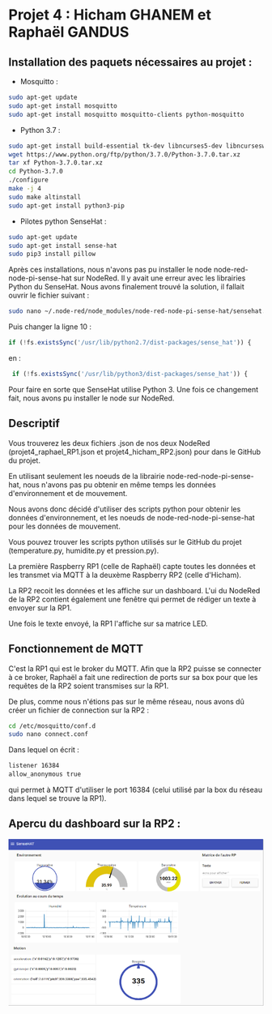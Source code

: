 # Projet 4 : Hicham GHANEM et Raphaël GANDUS

## Installation des paquets nécessaires au projet : 
- Mosquitto :
```bash
sudo apt-get update
sudo apt-get install mosquitto
sudo apt-get install mosquitto mosquitto-clients python-mosquitto
```

- Python 3.7 :
```bash
sudo apt-get install build-essential tk-dev libncurses5-dev libncursesw5-dev libreadline6-dev libdb5.3-dev libgdbm-dev libsqlite3-dev libssl-dev libbz2-dev libexpat1-dev liblzma-dev zlib1g-dev libffi-dev -y
wget https://www.python.org/ftp/python/3.7.0/Python-3.7.0.tar.xz
tar xf Python-3.7.0.tar.xz
cd Python-3.7.0
./configure
make -j 4
sudo make altinstall
sudo apt-get install python3-pip
```

- Pilotes python SenseHat :
```bash
sudo apt-get update
sudo apt-get install sense-hat
sudo pip3 install pillow
```

Après ces installations, nous n'avons pas pu installer le node node-red-node-pi-sense-hat sur NodeRed.
Il y avait une erreur avec les librairies Python du SenseHat.
Nous avons finalement trouvé la solution, il fallait ouvrir le fichier suivant :
```bash
sudo nano ~/.node-red/node_modules/node-red-node-pi-sense-hat/sensehat.js
``` 
Puis changer la ligne 10 :
```javascript
if (!fs.existsSync('/usr/lib/python2.7/dist-packages/sense_hat')) {
```
en : 
```javascript
 if (!fs.existsSync('/usr/lib/python3/dist-packages/sense_hat')) {
```
Pour faire en sorte que SenseHat utilise Python 3.
Une fois ce changement fait, nous avons pu installer le node sur NodeRed.

## Descriptif 
Vous trouverez les deux fichiers .json de nos deux NodeRed (projet4_raphael_RP1.json et projet4_hicham_RP2.json) pour dans le GitHub du projet.

En utilisant seulement les noeuds de la librairie node-red-node-pi-sense-hat, nous n'avons pas pu obtenir en même temps les données d'environnement et de mouvement.

Nous avons donc décidé d'utiliser des scripts python pour obtenir les données d'environnement, et les noeuds de node-red-node-pi-sense-hat pour les données de mouvement.

Vous pouvez trouver les scripts python utilisés sur le GitHub du projet (temperature.py, humidite.py et pression.py).

La première Raspberry RP1 (celle de Raphaël) capte toutes les données et les transmet via MQTT à la deuxème Raspberry RP2 (celle d'Hicham).

La RP2 recoit les données et les affiche sur un dashboard. L'ui du NodeRed de la RP2 contient également une fenêtre qui permet de rédiger un texte à envoyer sur la RP1.

Une fois le texte envoyé, la RP1 l'affiche sur sa matrice LED.  

## Fonctionnement de MQTT
C'est la RP1 qui est le broker du MQTT. Afin que la RP2 puisse se connecter à ce broker, Raphaël a fait une redirection de ports sur sa box pour que les requêtes de la RP2 soient transmises sur la RP1.

De plus, comme nous n'étions pas sur le même réseau, nous avons dû créer un fichier de connection sur la RP2 :
```bash
cd /etc/mosquitto/conf.d
sudo nano connect.conf
```
Dans lequel on écrit :
```bash
listener 16384
allow_anonymous true
```
qui permet à MQTT d'utiliser le port 16384 (celui utilisé par la box du réseau dans lequel se trouve la RP1).

## Apercu du dashboard sur la RP2 : 
![dashboard_RP2.jpg](./dashboard_RP2.jpg)
